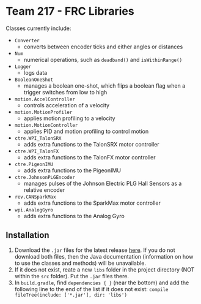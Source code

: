 # Team 217 - FRC Libraries

Classes currently include:

- `Converter`
  - converts between encoder ticks and either angles or distances
- `Num`
  - numerical operations, such as `deadband()` and `isWithinRange()`
- `Logger`
  - logs data
- `BooleanOneShot`
  - manages a boolean one-shot, which flips a boolean flag when a trigger switches from low to high
- `motion.AccelController`
  - controls acceleration of a velocity
- `motion.MotionProfiler`
  - applies motion profiling to a velocity
- `motion.MotionController`
  - applies PID and motion profiling to control motion
- `ctre.WPI_TalonSRX`
  - adds extra functions to the TalonSRX motor controller
- `ctre.WPI_TalonFX`
  - adds extra functions to the TalonFX motor controller
- `ctre.PigeonIMU`
  - adds extra functions to the PigeonIMU
- `ctre.JohnsonPLGEncoder`
  - manages pulses of the Johnson Electric PLG Hall Sensors as a relative encoder
- `rev.CANSparkMax`
  - adds extra functions to the SparkMax motor controller
- `wpi.AnalogGyro`
  - adds extra functions to the Analog Gyro

## Installation

1) Download the `.jar` files for the latest release [here](https://github.com/Team217/FRC-217-Libraries/releases). If you do not download both files, then the Java documentation (information on how to use the classes and methods) will be unavailable.
2) If it does not exist, reate a new `libs` folder in the project directory (NOT within the `src` folder). Put the `.jar` files there.
3) In `build.gradle`, find `dependencies { }` (near the bottom) and add the following line to the end of the list if it does not exist: `compile fileTree(include: ['*.jar'], dir: 'libs')`
